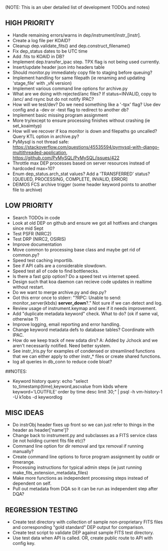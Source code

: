(NOTE: This is an uber detailed list of development TODOs and notes)


## HIGH PRIORITY
- Handle remaining errors/warns in dep/instrument/instr_[instr].
- Create a log file per KOAID?
- Cleanup dep.validate_fits() and dep.construct_filename()
- Fix dep_status dates to be UTC time
- Add .fits to KOAID in DB?
- Implement dep.transfer_ipac step. TPX flag is not being used currently.
- Insert/update header json into headers table
- Should monitor.py immediately copy file to staging before queuing?
- Implement handling for same filepath (ie renaming and updating 'stage_file' with _vN version)
- Implement various command line options for archive.py
- What are we doing with rejected/anc files? If status=INVALID, copy to /anc/ and rsync but do not notify IPAC?
- How will we test/dev? Do we need something like a '-tpx' flag? Use dev config and a -dev or -test flag to redirect to another db?
- Implement basic missing program assignment
- More try/except to ensure processing finishes without crashing (ie set_koaimtyp)
- How will we recover if koa monitor is down and filepaths go uncalled?  Query KTL option in archive.py?
- PyMysql is not thread safe: https://stackoverflow.com/questions/45535594/pymysql-with-django-multithreaded-application, https://github.com/PyMySQL/PyMySQL/issues/422
- Throttle max DEP processes based on server resources instead of hardcoded max=10?
- Enum dep_status.arch_stat values? Add a 'TRANSFERRED' status? [QUEUED, PROCESSING, COMPLETE, INVALID, ERROR]
- DEIMOS FCS archive trigger (some header keyword points to another file to archive)

 
## LOW PRIORITY
- Search TODOs in code
- Look at old DEP on github and ensure we got all hotfixes and changes since mid Sept
- Test PSFR (NIRC2)
- Test DRP (NIRC2, OSIRIS)
- Improve documentation
- Move common to processing base class and maybe get rid of common.py?
- Speed test caching importlib.  
- See if API calls are a considerable slowdown.
- Speed test all of code to find bottlenecks.
- Is there a fast gzip option?  Do a speed test vs internet speed.
- Design such that koa daemon can recieve code updates in realtime without restart.
- Do we want to merge archive.py and dep.py?
- Got this error once to stderr: "?RPC: Unable to send: monitor_server(kbds) __server_down__?."  Not sure if we can detect and log.
- Review usage of instrument.keymap and see if it needs improvement.
- Add "duplicate metadata keyword" check.  What to do? (ok if same val, otherwise ?)
- Improve logging, email reporting and error handling.
- Change keyword metadata defs to database tables?  Coordinate with IPAC.
- How do we keep track of new sdata dirs?  A: Added by Jchock and we aren't necessarily notified.  Need better system.
- See instr_lris.py for examples of condensed or streamlined functions that we can either apply to other instr_* files or create shared functions.
- log all queries in db_conn to reduce code bloat?


##NOTES:
- Keyword history query: echo "select to_timestamp(time),keyword,ascvalue from kbds where keyword='LOUTFILE' order by time desc limit 30;" | psql -h vm-history-1 -U k1obs -d keywordlog


## MISC IDEAS
- Do instrObj header fixes up front so we can just refer to things in the header as header['name']?
- Change back to instrument.py and subclasses as a FITS service class (ie not holding current fits file etc)?
- Command line option for dir removal and tpx removal if running manually?
- Create command line options to force program assignment by outdir or timerange.
- Processing instructions for typical admin steps (ie just running make_fits_extension_metadata_files)
- Make more functions as independent processing steps instead of dependent on self.
- Pull out metadata from DQA so it can be run as independent step after DQA? 


## REGRESSION TESTING
- Create test directory with collection of sample non-proprietary FITS files and corresponding "gold standard" DEP output for comparison.
- Create test script to validate DEP against sample FITS test directory.
- Use test data when API is called.  OR, create public route to API with config key.






